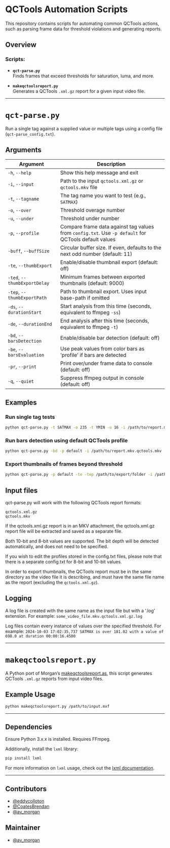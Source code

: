
# QCTools Automation Scripts

This repository contains scripts for automating common QCTools actions, such as parsing frame data for threshold violations and generating reports.

## Overview

### Scripts:

- **`qct-parse.py`**  
  Finds frames that exceed thresholds for saturation, luma, and more.
  
- **`makeqctoolsreport.py`**  
  Generates a QCTools `.xml.gz` report for a given input video file.

---

# `qct-parse.py`

Run a single tag against a supplied value or multiple tags using a config file (`qct-parse_config.txt`).

## Arguments

| Argument                   | Description                                                                                           |
|-----------------------------|-------------------------------------------------------------------------------------------------------|
| `-h`, `--help`              | Show this help message and exit                                                                       |
| `-i`, `--input`             | Path to the input `qctools.xml.gz` or `qctools.mkv` file                                              |
| `-t`, `--tagname`           | The tag name you want to test (e.g., `SATMAX`)                                                        |
| `-o`, `--over`              | Threshold overage number                                                                              |
| `-u`, `--under`             | Threshold under number                                                                                |
| `-p`, `--profile`           | Compare frame data against tag values from `config.txt`. Use `-p default` for QCTools default values  |
| `-buff`, `--buffSize`       | Circular buffer size. If even, defaults to the next odd number (default: 11)                          |
| `-te`, `--thumbExport`      | Enable/disable thumbnail export (default: off)                                                        |
| `-ted`, `--thumbExportDelay`| Minimum frames between exported thumbnails (default: 9000)                                             |
| `-tep`, `--thumbExportPath` | Path to thumbnail export. Uses input base-path if omitted                                             |
| `-ds`, `--durationStart`    | Start analysis from this time (seconds, equivalent to ffmpeg `-ss`)                                   |
| `-de`, `--durationEnd`      | End analysis after this time (seconds, equivalent to ffmpeg `-t`)                                     |
| `-bd`, `--barsDetection`    | Enable/disable bar detection (default: off)                                                           |
| `-be`, `--barsEvaluation`   | Use peak values from color bars as 'profile' if bars are detected                                      |
| `-pr`, `--print`            | Print over/under frame data to console (default: off)                                                 |
| `-q`, `--quiet`             | Suppress ffmpeg output in console (default: off)                                                      |

## Examples

### Run single tag tests
```bash
python qct-parse.py -t SATMAX -o 235 -t YMIN -u 16 -i /path/to/report.mkv.qctools.xml.gz
```

### Run bars detection using default QCTools profile
```bash
python qct-parse.py -bd -p default -i /path/to/report.mkv.qctools.mkv
```

### Export thumbnails of frames beyond threshold
```bash
python qct-parse.py -p default -te -tep /path/to/export/folder -i /path/to/report.mkv.qctools.xml.gz
```

## Input files

qct-parse.py will work with the following QCTools report formats: 
```
qctools.xml.gz 
qctools.mkv
```

If the qctools.xml.gz report is in an MKV attachment, the qctools.xml.gz report file will be extracted and saved as a separate file. 

Both 10-bit and 8-bit values are supported. The bit depth will be detected automatically, and does not need to be specified. 

If you wish to edit the profiles stored in the config.txt files, please note that there is a separate config.txt for 8-bit and 10-bit values.

In order to export thumbnails, the QCTools report must be in the same directory as the video file it is describing, and must have the same file name as the report (excluding the `qctools.xml.gz`).

## Logging

A log file is created with the same name as the input file but with a '.log' extension.
For example: `some_video_file.mkv.qctools.xml.gz.log`

Log files contain every instance of values over the specified threshold. For example:
`2024-10-03 17:02:35,737 SATMAX is over 181.02 with a value of 698.0 at duration 00:00:16.4500`

---

# `makeqctoolsreport.py`

A Python port of Morgan’s [makeqctoolsreport.as](https://github.com/iamdamosuzuki/QCToolsReport), this script generates QCTools `.xml.gz` reports from input video files.

## Example Usage
```bash
python makeqctoolsreport.py /path/to/input.mxf
```

---

## Dependencies

Ensure Python 3.x.x is installed.
Requires FFmpeg.

Additionally, install the `lxml` library:
```bash
pip install lxml
```

For more information on `lxml` usage, check out the [lxml documentation](http://lxml.de/).

---

## Contributors

- [@eddycolloton](https://github.com/eddycolloton)
- [@CoatesBrendan](https://github.com/CoatesBrendan)
- [@av_morgan](https://github.com/av_morgan)

## Maintainer

- [@av_morgan](https://github.com/av_morgan)
